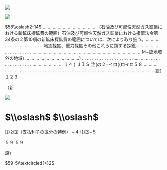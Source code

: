 ![](https://www.nta.go.jp/tmp/4f0eca5a-3c0d-4647-8229-c668fde28284/images/ccb9232af0a5ab2cdceef6d3c767127d324645a6f43295f789545feecef4aaf1.jpg)

![](https://www.nta.go.jp/tmp/4f0eca5a-3c0d-4647-8229-c668fde28284/images/f3197e0963418465bb5f4b38ddcc5b082b6e00b5a058d544489e99011ef087e2.jpg)

$58\\oslash2-14$ … … … … … … … … … … …（石油及び可燃性天然ガス鉱業における新鉱床探鉱費の範囲）石油及び可燃性天然ガス鉱業における措置法令第34条の２第10項の新鉱床探鉱費の範囲については、次により取り扱う。… … … … … … … … … … …地震探鉱、重力探鉱その他これらに類する探鉱… … … … … … … … … … …… … … … … … … … … … …… … … … … … … … … … …Ｍ−認地域外の地域) … … … … … … … … … … …) … … … … … … … … … … …… … … … … … … … … … …… … … … … … １４ ) ＪＩＳ 注(の２−イロ((ロイロ５８ … … … … … … … … … … … … … … … … … … … … … … … … … … … … … … … … … 設）１２３

（新

![](https://www.nta.go.jp/tmp/4f0eca5a-3c0d-4647-8229-c668fde28284/images/bb831dd1560c2ad18188dae13a0c3755efeb233f2e2ef27ac0bcbd95797723d1.jpg)

# $\\oslash$ $\\oslash$

⑴⑵⑶（支払利子の区分の特例） −４ ⑴⑵−５

５９ ５９

設）

$59-5\\textcircled{>}2$